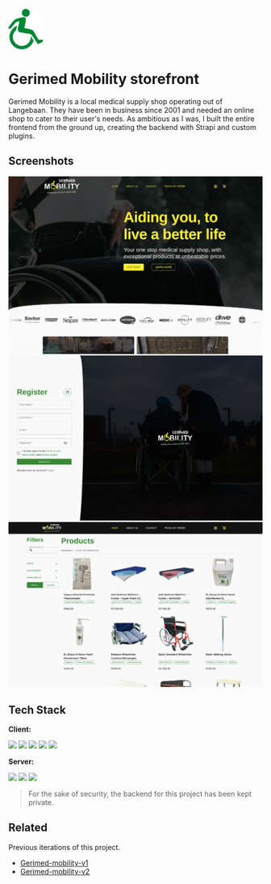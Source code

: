 
[<img src="assets/logo.svg" alt="Logo" width="auto" height="80">](https://gerimedmobility.co.za)

# Gerimed Mobility storefront

Gerimed Mobility is a local medical supply shop operating out of Langebaan. They have been in business since 2001 and needed an online shop to cater to their user's needs. As ambitious as I was, I built the entire frontend from the ground up, creating the backend with Strapi and custom plugins.


## Screenshots

![Home page](assets/showcase_001.jpg)
<br />
![Auth page](assets/showcase_002.jpg)
<br />
![Shop page](assets/showcase_003.jpg)


## Tech Stack

**Client:**

[<img src="https://img.shields.io/badge/gatsby-%23663399.svg?&style=for-the-badge&logo=gatsby&logoColor=white" />](https://www.gatsbyjs.com/)
[<img src="https://img.shields.io/badge/react-%2361DAFB.svg?&style=for-the-badge&logo=react&logoColor=black" />](https://reactjs.org/)
[<img src="https://img.shields.io/badge/graphql-%23311C87.svg?&style=for-the-badge&logo=apollo%20graphql&logoColor=white" />](https://graphql.org/)
[<img src="https://img.shields.io/badge/scss-%23CC6699.svg?&style=for-the-badge&logo=sass&logoColor=white" />](https://sass-lang.com/)
[<img src="https://img.shields.io/badge/xstate-%232C3E50.svg?&style=for-the-badge&logo=xstate&logoColor=white" />](https://xstate.js.org/)

**Server:**

[<img src="https://img.shields.io/badge/strapi-%232F2E8B.svg?&style=for-the-badge&logo=strapi&logoColor=white" />](https://strapi.io/)
[<img src="https://img.shields.io/badge/nginx-%23269539.svg?&style=for-the-badge&logo=nginx&logoColor=white" />](https://www.nginx.com/)
[<img src="https://img.shields.io/badge/digitalocean-%230080FF.svg?&style=for-the-badge&logo=digitalocean&logoColor=white" />](https://www.digitalocean.com/)

> For the sake of security, the backend for this project has been kept private.


## Related

Previous iterations of this project.

- [Gerimed-mobility-v1](https://github.com/IamStephan/gerimed-mobility-v1)
- [Gerimed-mobility-v2](https://github.com/IamStephan/gerimed-mobility-v2)

